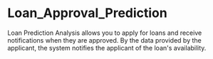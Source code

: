 # Loan_Approval_Prediction
Loan Prediction Analysis allows you to apply for loans and receive notifications when they are approved. By the data provided by the applicant, the system notifies the applicant of the loan's availability.
